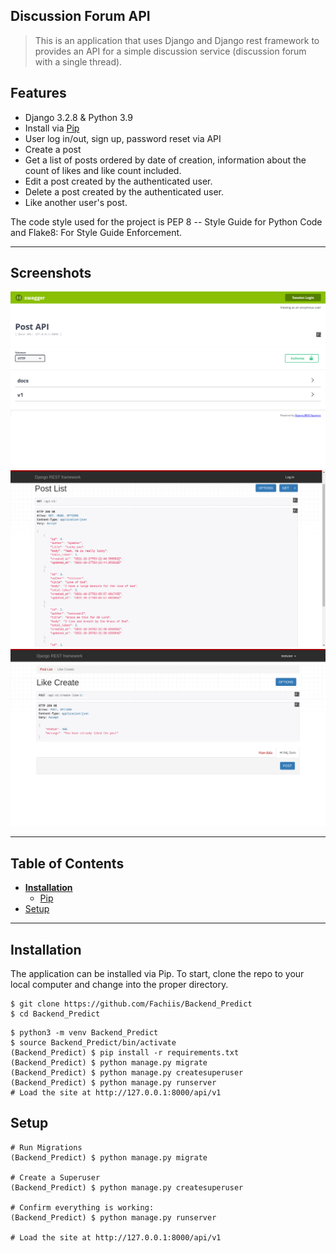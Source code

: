 ****Discussion Forum API****
-
> This is an application that uses Django and Django rest framework to provides an API for a simple discussion service 
(discussion forum with a single thread).

## Features

- Django 3.2.8 & Python 3.9
- Install via [Pip](https://pypi.org/project/pip/)
- User log in/out, sign up, password reset via API
- Create a post
- Get a list of posts ordered by date of creation, information about the count of likes and like count included. 
- Edit a post created by the authenticated user.
- Delete a post created by the authenticated user.
- Like another user's post.

The code style used for the project is PEP 8 -- Style Guide for Python Code and Flake8: For Style Guide 
Enforcement.

---
## Screenshots
![](statics/images/needed.png)
![](statics/images/needed2.png)
![](statics/images/needed3.png)

---
## Table of Contents
* **[Installation](#installation)**
  * [Pip](#pip)
* [Setup](#setup)

---
## Installation
The application can be installed via Pip. To start, 
clone the repo to your local computer and change into the proper directory.

```
$ git clone https://github.com/Fachiis/Backend_Predict
$ cd Backend_Predict
```
```
$ python3 -m venv Backend_Predict
$ source Backend_Predict/bin/activate
(Backend_Predict) $ pip install -r requirements.txt
(Backend_Predict) $ python manage.py migrate
(Backend_Predict) $ python manage.py createsuperuser
(Backend_Predict) $ python manage.py runserver
# Load the site at http://127.0.0.1:8000/api/v1
```

## Setup

```
# Run Migrations
(Backend_Predict) $ python manage.py migrate

# Create a Superuser
(Backend_Predict) $ python manage.py createsuperuser

# Confirm everything is working:
(Backend_Predict) $ python manage.py runserver

# Load the site at http://127.0.0.1:8000/api/v1
```